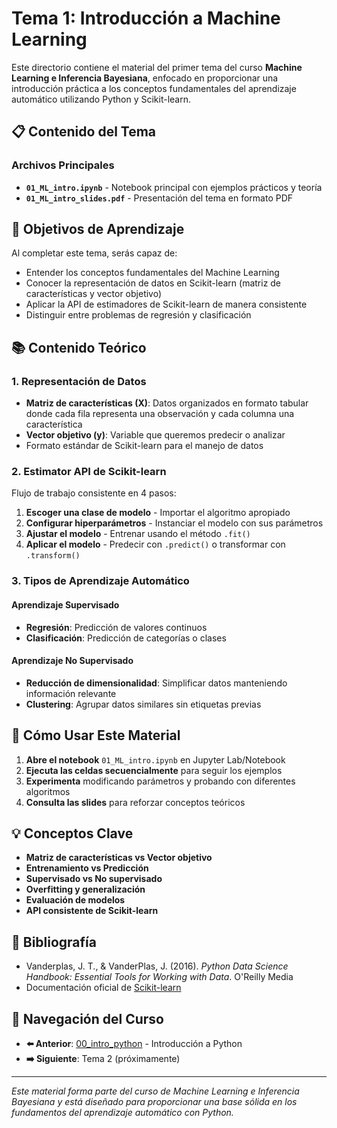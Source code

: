 # Tema 1: Introducción a Machine Learning

Este directorio contiene el material del primer tema del curso **Machine Learning e Inferencia Bayesiana**, enfocado en proporcionar una introducción práctica a los conceptos fundamentales del aprendizaje automático utilizando Python y Scikit-learn.

## 📋 Contenido del Tema

### Archivos Principales
- **`01_ML_intro.ipynb`** - Notebook principal con ejemplos prácticos y teoría
- **`01_ML_intro_slides.pdf`** - Presentación del tema en formato PDF

## 🎯 Objetivos de Aprendizaje

Al completar este tema, serás capaz de:

- Entender los conceptos fundamentales del Machine Learning
- Conocer la representación de datos en Scikit-learn (matriz de características y vector objetivo)
- Aplicar la API de estimadores de Scikit-learn de manera consistente
- Distinguir entre problemas de regresión y clasificación

## 📚 Contenido Teórico

### 1. Representación de Datos
- **Matriz de características (X)**: Datos organizados en formato tabular donde cada fila representa una observación y cada columna una característica
- **Vector objetivo (y)**: Variable que queremos predecir o analizar
- Formato estándar de Scikit-learn para el manejo de datos

### 2. Estimator API de Scikit-learn
Flujo de trabajo consistente en 4 pasos:
1. **Escoger una clase de modelo** - Importar el algoritmo apropiado
2. **Configurar hiperparámetros** - Instanciar el modelo con sus parámetros
3. **Ajustar el modelo** - Entrenar usando el método `.fit()`
4. **Aplicar el modelo** - Predecir con `.predict()` o transformar con `.transform()`

### 3. Tipos de Aprendizaje Automático

#### Aprendizaje Supervisado
- **Regresión**: Predicción de valores continuos
- **Clasificación**: Predicción de categorías o clases

#### Aprendizaje No Supervisado
- **Reducción de dimensionalidad**: Simplificar datos manteniendo información relevante
- **Clustering**: Agrupar datos similares sin etiquetas previas

## 🚀 Cómo Usar Este Material

1. **Abre el notebook** `01_ML_intro.ipynb` en Jupyter Lab/Notebook
2. **Ejecuta las celdas secuencialmente** para seguir los ejemplos
3. **Experimenta** modificando parámetros y probando con diferentes algoritmos
4. **Consulta las slides** para reforzar conceptos teóricos

## 💡 Conceptos Clave

- **Matriz de características vs Vector objetivo**
- **Entrenamiento vs Predicción**
- **Supervisado vs No supervisado**
- **Overfitting y generalización**
- **Evaluación de modelos**
- **API consistente de Scikit-learn**

## 📖 Bibliografía

- Vanderplas, J. T., & VanderPlas, J. (2016). *Python Data Science Handbook: Essential Tools for Working with Data*. O'Reilly Media
- Documentación oficial de [Scikit-learn](http://scikit-learn.org/)

## 🔗 Navegación del Curso

- **⬅️ Anterior**: [00_intro_python](https://github.com/IvTole/MachineLearning_InferenciaBayesiana_CUGDL/tree/main/00_intro_python) - Introducción a Python
- **➡️ Siguiente**: Tema 2 (próximamente)

---

*Este material forma parte del curso de Machine Learning e Inferencia Bayesiana y está diseñado para proporcionar una base sólida en los fundamentos del aprendizaje automático con Python.*

